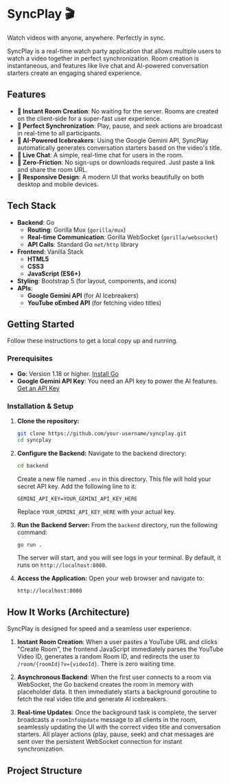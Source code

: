 # SyncPlay 🎬

Watch videos with anyone, anywhere. Perfectly in sync.

SyncPlay is a real-time watch party application that allows multiple users to watch a video together in perfect synchronization. Room creation is instantaneous, and features like live chat and AI-powered conversation starters create an engaging shared experience.



## Features

-   **🚀 Instant Room Creation**: No waiting for the server. Rooms are created on the client-side for a super-fast user experience.
-   **🔄 Perfect Synchronization**: Play, pause, and seek actions are broadcast in real-time to all participants.
-   **🤖 AI-Powered Icebreakers**: Using the Google Gemini API, SyncPlay automatically generates conversation starters based on the video's title.
-   **💬 Live Chat**: A simple, real-time chat for users in the room.
-   **🔗 Zero-Friction**: No sign-ups or downloads required. Just paste a link and share the room URL.
-   **📱 Responsive Design**: A modern UI that works beautifully on both desktop and mobile devices.

## Tech Stack

-   **Backend**: Go
    -   **Routing**: Gorilla Mux (`gorilla/mux`)
    -   **Real-time Communication**: Gorilla WebSocket (`gorilla/websocket`)
    -   **API Calls**: Standard Go `net/http` library
-   **Frontend**: Vanilla Stack
    -   **HTML5**
    -   **CSS3**
    -   **JavaScript (ES6+)**
-   **Styling**: Bootstrap 5 (for layout, components, and icons)
-   **APIs**:
    -   **Google Gemini API** (for AI Icebreakers)
    -   **YouTube oEmbed API** (for fetching video titles)

## Getting Started

Follow these instructions to get a local copy up and running.

### Prerequisites

-   **Go**: Version 1.18 or higher. [Install Go](https://go.dev/doc/install)
-   **Google Gemini API Key**: You need an API key to power the AI features. [Get an API Key](https://ai.google.dev/)

### Installation & Setup

1.  **Clone the repository:**
    ```sh
    git clone https://github.com/your-username/syncplay.git
    cd syncplay
    ```

2.  **Configure the Backend:**
    Navigate to the backend directory:
    ```sh
    cd backend
    ```
    Create a new file named `.env` in this directory. This file will hold your secret API key. Add the following line to it:
    ```env
    GEMINI_API_KEY=YOUR_GEMINI_API_KEY_HERE
    ```
    Replace `YOUR_GEMINI_API_KEY_HERE` with your actual key.

3.  **Run the Backend Server:**
    From the `backend` directory, run the following command:
    ```sh
    go run .
    ```
    The server will start, and you will see logs in your terminal. By default, it runs on `http://localhost:8080`.

4.  **Access the Application:**
    Open your web browser and navigate to:
    ```
    http://localhost:8080
    ```

## How It Works (Architecture)

SyncPlay is designed for speed and a seamless user experience.

1.  **Instant Room Creation**: When a user pastes a YouTube URL and clicks "Create Room", the frontend JavaScript immediately parses the YouTube Video ID, generates a random Room ID, and redirects the user to `/room/{roomId}?v={videoId}`. There is zero waiting time.

2.  **Asynchronous Backend**: When the first user connects to a room via WebSocket, the Go backend creates the room in memory with placeholder data. It then immediately starts a background goroutine to fetch the real video title and generate AI icebreakers.

3.  **Real-time Updates**: Once the background task is complete, the server broadcasts a `roomInfoUpdate` message to all clients in the room, seamlessly updating the UI with the correct video title and conversation starters. All player actions (play, pause, seek) and chat messages are sent over the persistent WebSocket connection for instant synchronization.

## Project Structure